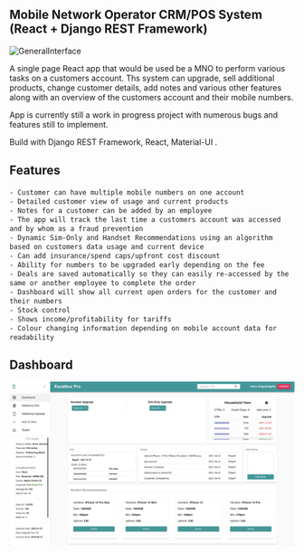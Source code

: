 ## Mobile Network Operator CRM/POS System (React + Django REST Framework)

![](/sampleimages/GeneralInterface.gif?raw=true "GeneralInterface")

A single page React app that would be used be a MNO to perform various tasks on a customers account. Ths system can upgrade,
sell additional products, change customer details, add notes and various other features along with an overview of the customers account 
and their mobile numbers.   

App is currently still a work in progress project with numerous bugs and features still to implement. 

Build with Django REST Framework, React, Material-UI .

## Features
	- Customer can have multiple mobile numbers on one account
    - Detailed customer view of usage and current products
    - Notes for a customer can be added by an employee
    - The app will track the last time a customers account was accessed and by whom as a fraud prevention
    - Dynamic Sim-Only and Handset Recommendations using an algorithm based on customers data usage and current device
	- Can add insurance/spend caps/upfront cost discount
	- Ability for numbers to be upgraded early depending on the fee
    - Deals are saved automatically so they can easily re-accessed by the same or another employee to complete the order
    - Dashboard will show all current open orders for the customer and their numbers
	- Stock control
	- Shows income/profitability for tariffs
    - Colour changing information depending on mobile account data for readability
    
## Dashboard
![](/sampleimages/Dashboard.jpeg?raw=true "Dashboard")
